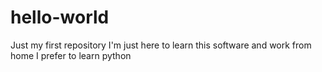 # hello-world
Just my first repository
I'm just here to learn this software and work from home
I prefer to learn python
